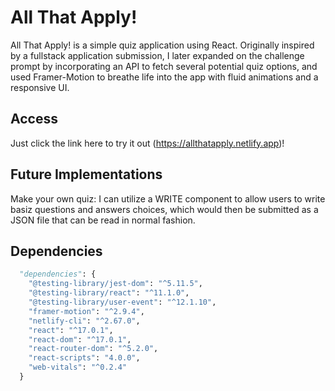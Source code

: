 # All That Apply!

All That Apply! is a simple quiz application using React. Originally inspired by a fullstack application submission, I later expanded on the challenge prompt by incorporating an API to fetch several potential quiz options, and used Framer-Motion to breathe life into the app with fluid animations and a responsive UI.

## Access

Just click the link here to try it out (https://allthatapply.netlify.app)!

## Future Implementations

Make your own quiz: I can utilize a WRITE component to allow users to write basiz questions and answers choices, which would then be submitted as a JSON file that can be read in normal fashion.

## Dependencies

```python
  "dependencies": {
    "@testing-library/jest-dom": "^5.11.5",
    "@testing-library/react": "^11.1.0",
    "@testing-library/user-event": "^12.1.10",
    "framer-motion": "^2.9.4",
    "netlify-cli": "^2.67.0",
    "react": "^17.0.1",
    "react-dom": "^17.0.1",
    "react-router-dom": "^5.2.0",
    "react-scripts": "4.0.0",
    "web-vitals": "^0.2.4"
  }
